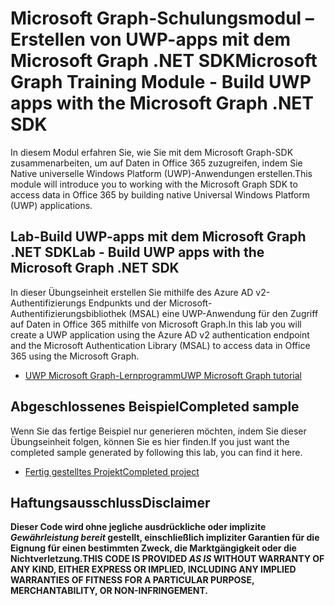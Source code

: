 # <a name="microsoft-graph-training-module---build-uwp-apps-with-the-microsoft-graph-net-sdk"></a><span data-ttu-id="5ee0a-101">Microsoft Graph-Schulungsmodul – Erstellen von UWP-apps mit dem Microsoft Graph .NET SDK</span><span class="sxs-lookup"><span data-stu-id="5ee0a-101">Microsoft Graph Training Module - Build UWP apps with the Microsoft Graph .NET SDK</span></span>

<span data-ttu-id="5ee0a-102">In diesem Modul erfahren Sie, wie Sie mit dem Microsoft Graph-SDK zusammenarbeiten, um auf Daten in Office 365 zuzugreifen, indem Sie Native universelle Windows Platform (UWP)-Anwendungen erstellen.</span><span class="sxs-lookup"><span data-stu-id="5ee0a-102">This module will introduce you to working with the Microsoft Graph SDK to access data in Office 365 by building native Universal Windows Platform (UWP) applications.</span></span>

## <a name="lab---build-uwp-apps-with-the-microsoft-graph-net-sdk"></a><span data-ttu-id="5ee0a-103">Lab-Build UWP-apps mit dem Microsoft Graph .NET SDK</span><span class="sxs-lookup"><span data-stu-id="5ee0a-103">Lab - Build UWP apps with the Microsoft Graph .NET SDK</span></span>

<span data-ttu-id="5ee0a-104">In dieser Übungseinheit erstellen Sie mithilfe des Azure AD v2-Authentifizierungs Endpunkts und der Microsoft-Authentifizierungsbibliothek (MSAL) eine UWP-Anwendung für den Zugriff auf Daten in Office 365 mithilfe von Microsoft Graph.</span><span class="sxs-lookup"><span data-stu-id="5ee0a-104">In this lab you will create a UWP application using the Azure AD v2 authentication endpoint and the Microsoft Authentication Library (MSAL) to access data in Office 365 using the Microsoft Graph.</span></span>

- [<span data-ttu-id="5ee0a-105">UWP Microsoft Graph-Lernprogramm</span><span class="sxs-lookup"><span data-stu-id="5ee0a-105">UWP Microsoft Graph tutorial</span></span>](https://docs.microsoft.com/graph/tutorials/uwp)

## <a name="completed-sample"></a><span data-ttu-id="5ee0a-106">Abgeschlossenes Beispiel</span><span class="sxs-lookup"><span data-stu-id="5ee0a-106">Completed sample</span></span>

<span data-ttu-id="5ee0a-107">Wenn Sie das fertige Beispiel nur generieren möchten, indem Sie dieser Übungseinheit folgen, können Sie es hier finden.</span><span class="sxs-lookup"><span data-stu-id="5ee0a-107">If you just want the completed sample generated by following this lab, you can find it here.</span></span>

- [<span data-ttu-id="5ee0a-108">Fertig gestelltes Projekt</span><span class="sxs-lookup"><span data-stu-id="5ee0a-108">Completed project</span></span>](demo)

## <a name="disclaimer"></a><span data-ttu-id="5ee0a-109">Haftungsausschluss</span><span class="sxs-lookup"><span data-stu-id="5ee0a-109">Disclaimer</span></span>

<span data-ttu-id="5ee0a-110">**Dieser Code wird ohne jegliche ausdrückliche oder implizite _Gewährleistung bereit_ gestellt, einschließlich impliziter Garantien für die Eignung für einen bestimmten Zweck, die Marktgängigkeit oder die Nichtverletzung.**</span><span class="sxs-lookup"><span data-stu-id="5ee0a-110">**THIS CODE IS PROVIDED _AS IS_ WITHOUT WARRANTY OF ANY KIND, EITHER EXPRESS OR IMPLIED, INCLUDING ANY IMPLIED WARRANTIES OF FITNESS FOR A PARTICULAR PURPOSE, MERCHANTABILITY, OR NON-INFRINGEMENT.**</span></span>
